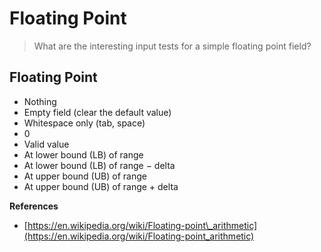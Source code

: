 # Floating Point

> What are the interesting input tests for a simple floating point field?

## Floating Point

* Nothing
* Empty field \(clear the default value\)
* Whitespace only \(tab, space\)
* 0
* Valid value
* At lower bound \(LB\) of range
* At lower bound \(LB\) of range − delta
* At upper bound \(UB\) of range
* At upper bound \(UB\) of range + delta

**References**

* [https://en.wikipedia.org/wiki/Floating-point\_arithmetic](https://en.wikipedia.org/wiki/Floating-point_arithmetic)

